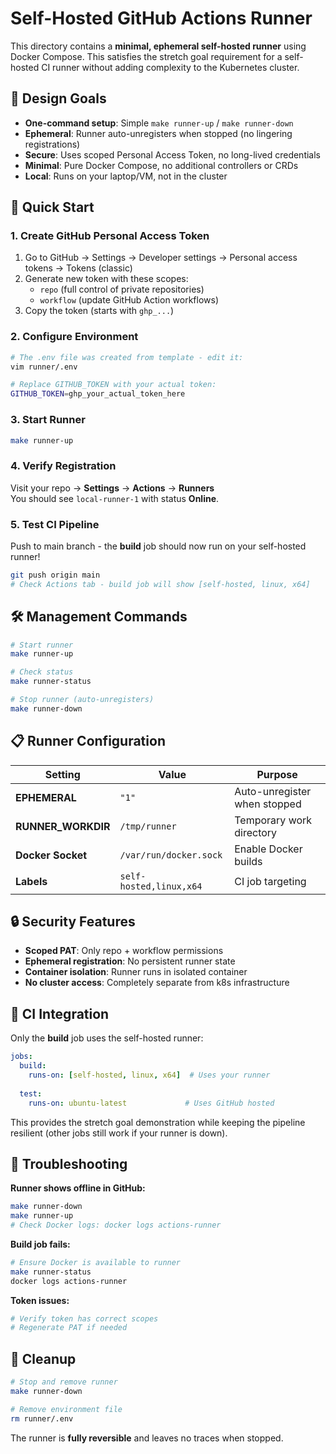 # Self-Hosted GitHub Actions Runner

This directory contains a **minimal, ephemeral self-hosted runner** using Docker Compose. This satisfies the stretch goal requirement for a self-hosted CI runner without adding complexity to the Kubernetes cluster.

## 🎯 Design Goals

- **One-command setup**: Simple `make runner-up` / `make runner-down`  
- **Ephemeral**: Runner auto-unregisters when stopped (no lingering registrations)
- **Secure**: Uses scoped Personal Access Token, no long-lived credentials  
- **Minimal**: Pure Docker Compose, no additional controllers or CRDs
- **Local**: Runs on your laptop/VM, not in the cluster

## 🚀 Quick Start

### 1. Create GitHub Personal Access Token

1. Go to GitHub → Settings → Developer settings → Personal access tokens → Tokens (classic)
2. Generate new token with these scopes:
   - `repo` (full control of private repositories)  
   - `workflow` (update GitHub Action workflows)
3. Copy the token (starts with `ghp_...`)

### 2. Configure Environment

```bash
# The .env file was created from template - edit it:
vim runner/.env

# Replace GITHUB_TOKEN with your actual token:
GITHUB_TOKEN=ghp_your_actual_token_here
```

### 3. Start Runner

```bash
make runner-up
```

### 4. Verify Registration  

Visit your repo → **Settings** → **Actions** → **Runners**  
You should see `local-runner-1` with status **Online**.

### 5. Test CI Pipeline

Push to main branch - the **build** job should now run on your self-hosted runner!

```bash
git push origin main
# Check Actions tab - build job will show [self-hosted, linux, x64]
```

## 🛠 Management Commands

```bash
# Start runner
make runner-up

# Check status  
make runner-status

# Stop runner (auto-unregisters)
make runner-down
```

## 📋 Runner Configuration

| Setting | Value | Purpose |
|---------|--------|---------|
| **EPHEMERAL** | `"1"` | Auto-unregister when stopped |
| **RUNNER_WORKDIR** | `/tmp/runner` | Temporary work directory |  
| **Docker Socket** | `/var/run/docker.sock` | Enable Docker builds |
| **Labels** | `self-hosted,linux,x64` | CI job targeting |

## 🔒 Security Features  

- **Scoped PAT**: Only repo + workflow permissions
- **Ephemeral registration**: No persistent runner state
- **Container isolation**: Runner runs in isolated container
- **No cluster access**: Completely separate from k8s infrastructure

## 🎯 CI Integration

Only the **build** job uses the self-hosted runner:

```yaml
jobs:
  build:
    runs-on: [self-hosted, linux, x64]  # Uses your runner
    
  test:
    runs-on: ubuntu-latest             # Uses GitHub hosted
```

This provides the stretch goal demonstration while keeping the pipeline resilient (other jobs still work if your runner is down).

## 🔧 Troubleshooting

**Runner shows offline in GitHub:**
```bash
make runner-down
make runner-up
# Check Docker logs: docker logs actions-runner
```

**Build job fails:**
```bash  
# Ensure Docker is available to runner
make runner-status
docker logs actions-runner
```

**Token issues:**
```bash
# Verify token has correct scopes
# Regenerate PAT if needed
```

## 🧹 Cleanup

```bash
# Stop and remove runner
make runner-down

# Remove environment file
rm runner/.env
```

The runner is **fully reversible** and leaves no traces when stopped.